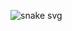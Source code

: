 ![snake svg](https://github.com/hakanecavus/hakanecavus/blob/output/github-contribution-grid-snake.svg)
